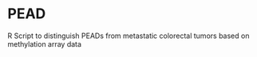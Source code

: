 # PEAD
R Script to distinguish PEADs from metastatic colorectal tumors based on methylation array data
